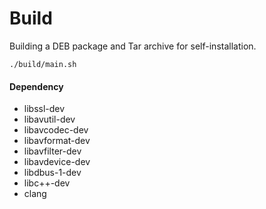 # Build

Building a DEB package and Tar archive for self-installation.

```shell
./build/main.sh
```

#### Dependency

- libssl-dev
- libavutil-dev
- libavcodec-dev
- libavformat-dev
- libavfilter-dev
- libavdevice-dev
- libdbus-1-dev
- libc++-dev
- clang
